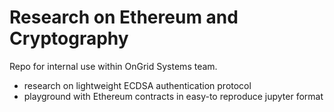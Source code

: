 # Research on Ethereum and Cryptography
Repo for internal use within OnGrid Systems team. 
* research on lightweight ECDSA authentication protocol
* playground with Ethereum contracts in easy-to reproduce jupyter format
